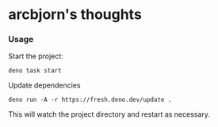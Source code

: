 # arcbjorn's thoughts

### Usage

Start the project:

```
deno task start
```

Update dependencies

```
deno run -A -r https://fresh.deno.dev/update .
```

This will watch the project directory and restart as necessary.
